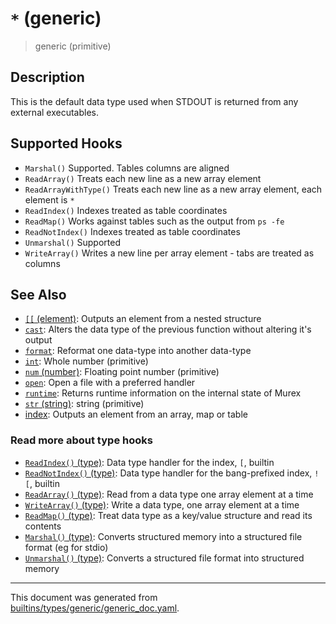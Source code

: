 # `*` (generic)

> generic (primitive)

## Description

This is the default data type used when STDOUT is returned from any external
executables.

## Supported Hooks

* `Marshal()`
    Supported. Tables columns are aligned
* `ReadArray()`
    Treats each new line as a new array element
* `ReadArrayWithType()`
    Treats each new line as a new array element, each element is `*` 
* `ReadIndex()`
    Indexes treated as table coordinates
* `ReadMap()`
    Works against tables such as the output from `ps -fe` 
* `ReadNotIndex()`
    Indexes treated as table coordinates
* `Unmarshal()`
    Supported
* `WriteArray()`
    Writes a new line per array element - tabs are treated as columns

## See Also

* [`[[` (element)](../commands/element.md):
  Outputs an element from a nested structure
* [`cast`](../commands/cast.md):
  Alters the data type of the previous function without altering it's output
* [`format`](../commands/format.md):
  Reformat one data-type into another data-type
* [`int`](../types/int.md):
  Whole number (primitive)
* [`num` (number)](../types/num.md):
  Floating point number (primitive)
* [`open`](../commands/open.md):
  Open a file with a preferred handler
* [`runtime`](../commands/runtime.md):
  Returns runtime information on the internal state of Murex
* [`str` (string)](../types/str.md):
  string (primitive)
* [index](../commands/item-index.md):
  Outputs an element from an array, map or table

### Read more about type hooks

- [`ReadIndex()` (type)](../apis/ReadIndex.md): Data type handler for the index, `[`, builtin
- [`ReadNotIndex()` (type)](../apis/ReadNotIndex.md): Data type handler for the bang-prefixed index, `![`, builtin
- [`ReadArray()` (type)](../apis/ReadArray.md): Read from a data type one array element at a time
- [`WriteArray()` (type)](../apis/WriteArray.md): Write a data type, one array element at a time
- [`ReadMap()` (type)](../apis/ReadMap.md): Treat data type as a key/value structure and read its contents
- [`Marshal()` (type)](../apis/Marshal.md): Converts structured memory into a structured file format (eg for stdio)
- [`Unmarshal()` (type)](../apis/Unmarshal.md): Converts a structured file format into structured memory

<hr/>

This document was generated from [builtins/types/generic/generic_doc.yaml](https://github.com/lmorg/murex/blob/master/builtins/types/generic/generic_doc.yaml).